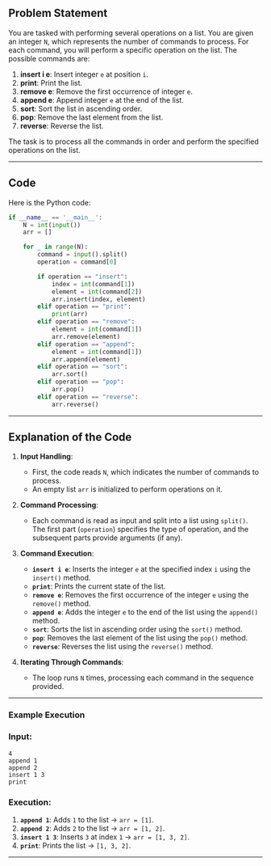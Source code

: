 ## Problem Statement

You are tasked with performing several operations on a list. You are given an integer `N`, which represents the number of commands to process. For each command, you will perform a specific operation on the list. The possible commands are:
1. **insert i e**: Insert integer `e` at position `i`.
2. **print**: Print the list.
3. **remove e**: Remove the first occurrence of integer `e`.
4. **append e**: Append integer `e` at the end of the list.
5. **sort**: Sort the list in ascending order.
6. **pop**: Remove the last element from the list.
7. **reverse**: Reverse the list.

The task is to process all the commands in order and perform the specified operations on the list.

---

## Code

Here is the Python code:

```python
if __name__ == '__main__':
    N = int(input())
    arr = []

    for _ in range(N):
        command = input().split()
        operation = command[0]

        if operation == "insert":
            index = int(command[1])
            element = int(command[2])
            arr.insert(index, element)
        elif operation == "print":
            print(arr)
        elif operation == "remove":
            element = int(command[1])
            arr.remove(element)
        elif operation == "append":
            element = int(command[1])
            arr.append(element)
        elif operation == "sort":
            arr.sort()
        elif operation == "pop":
            arr.pop()
        elif operation == "reverse":
            arr.reverse()
```

---

## Explanation of the Code

1. **Input Handling**:
   - First, the code reads `N`, which indicates the number of commands to process.
   - An empty list `arr` is initialized to perform operations on it.

2. **Command Processing**:
   - Each command is read as input and split into a list using `split()`. The first part (`operation`) specifies the type of operation, and the subsequent parts provide arguments (if any).

3. **Command Execution**:
   - **`insert i e`**: Inserts the integer `e` at the specified index `i` using the `insert()` method.
   - **`print`**: Prints the current state of the list.
   - **`remove e`**: Removes the first occurrence of the integer `e` using the `remove()` method.
   - **`append e`**: Adds the integer `e` to the end of the list using the `append()` method.
   - **`sort`**: Sorts the list in ascending order using the `sort()` method.
   - **`pop`**: Removes the last element of the list using the `pop()` method.
   - **`reverse`**: Reverses the list using the `reverse()` method.

4. **Iterating Through Commands**:
   - The loop runs `N` times, processing each command in the sequence provided.

---

### Example Execution

### Input:
```
4
append 1
append 2
insert 1 3
print
```

### Execution:
1. **`append 1`**: Adds `1` to the list → `arr = [1]`.
2. **`append 2`**: Adds `2` to the list → `arr = [1, 2]`.
3. **`insert 1 3`**: Inserts `3` at index `1` → `arr = [1, 3, 2]`.
4. **`print`**: Prints the list → `[1, 3, 2]`.

---

